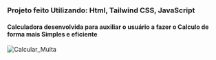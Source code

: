 ### Projeto feito Utilizando: Html, Tailwind CSS, JavaScript
#### Calculadora desenvolvida para auxiliar o usuário a fazer o Calculo de forma mais Simples e eficiente
![Calcular_Multa](https://github.com/CarllosEduardo07/Calcular_Multa/assets/80606019/b55fed90-3410-4ff4-9f9f-22f15adf4c39)
